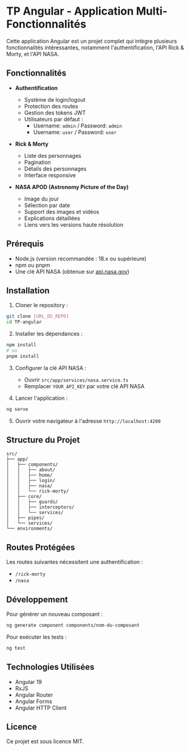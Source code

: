 # TP Angular - Application Multi-Fonctionnalités

Cette application Angular est un projet complet qui intègre plusieurs fonctionnalités intéressantes, notamment l'authentification, l'API Rick & Morty, et l'API NASA.

## Fonctionnalités

- **Authentification**
  - Système de login/logout
  - Protection des routes
  - Gestion des tokens JWT
  - Utilisateurs par défaut :
    - Username: `admin` / Password: `admin`
    - Username: `user` / Password: `user`

- **Rick & Morty**
  - Liste des personnages
  - Pagination
  - Détails des personnages
  - Interface responsive

- **NASA APOD (Astronomy Picture of the Day)**
  - Image du jour
  - Sélection par date
  - Support des images et vidéos
  - Explications détaillées
  - Liens vers les versions haute résolution

## Prérequis

- Node.js (version recommandée : 18.x ou supérieure)
- npm ou pnpm
- Une clé API NASA (obtenue sur [api.nasa.gov](https://api.nasa.gov))

## Installation

1. Cloner le repository :
```bash
git clone [URL_DU_REPO]
cd TP-angular
```

2. Installer les dépendances :
```bash
npm install
# ou
pnpm install
```

3. Configurer la clé API NASA :
   - Ouvrir `src/app/services/nasa.service.ts`
   - Remplacer `YOUR_API_KEY` par votre clé API NASA

4. Lancer l'application :
```bash
ng serve
```

5. Ouvrir votre navigateur à l'adresse `http://localhost:4200`

## Structure du Projet

```
src/
├── app/
│   ├── components/
│   │   ├── about/
│   │   ├── home/
│   │   ├── login/
│   │   ├── nasa/
│   │   └── rick-morty/
│   ├── core/
│   │   ├── guards/
│   │   ├── interceptors/
│   │   └── services/
│   ├── pipes/
│   └── services/
└── environments/
```

## Routes Protégées

Les routes suivantes nécessitent une authentification :
- `/rick-morty`
- `/nasa`

## Développement

Pour générer un nouveau composant :
```bash
ng generate component components/nom-du-composant
```

Pour exécuter les tests :
```bash
ng test
```

## Technologies Utilisées

- Angular 19
- RxJS
- Angular Router
- Angular Forms
- Angular HTTP Client

## Licence

Ce projet est sous licence MIT.
